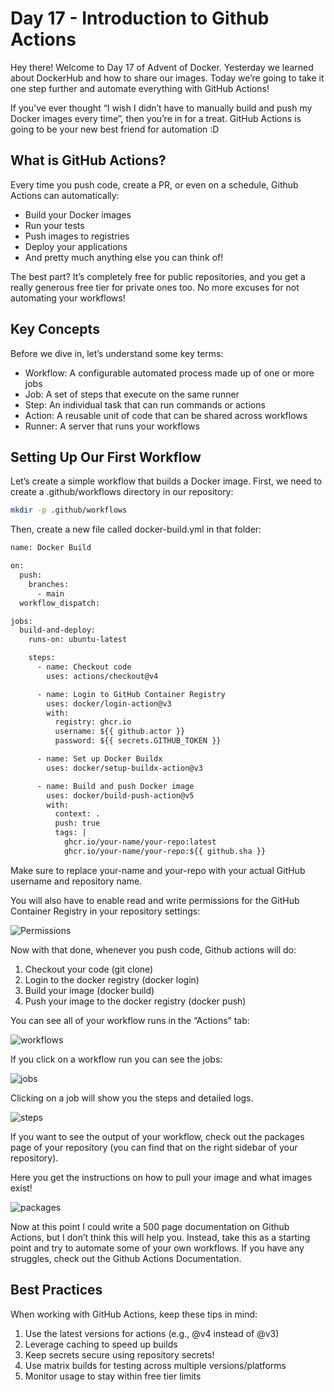 # Day 17 - Introduction to Github Actions

Hey there! Welcome to Day 17 of Advent of Docker. Yesterday we learned about DockerHub and how to share our images. Today we’re going to take it one step further and automate everything with GitHub Actions!

If you’ve ever thought “I wish I didn’t have to manually build and push my Docker images every time”, then you’re in for a treat. GitHub Actions is going to be your new best friend for automation :D

## What is GitHub Actions?

Every time you push code, create a PR, or even on a schedule, Github Actions can automatically:

- Build your Docker images
- Run your tests
- Push images to registries
- Deploy your applications
- And pretty much anything else you can think of!

The best part? It’s completely free for public repositories, and you get a really generous free tier for private ones too. No more excuses for not automating your workflows!

## Key Concepts

Before we dive in, let’s understand some key terms:

- Workflow: A configurable automated process made up of one or more jobs
- Job: A set of steps that execute on the same runner
- Step: An individual task that can run commands or actions
- Action: A reusable unit of code that can be shared across workflows
- Runner: A server that runs your workflows

## Setting Up Our First Workflow

Let’s create a simple workflow that builds a Docker image. First, we need to create a .github/workflows directory in our repository:

```bash
mkdir -p .github/workflows

```

Then, create a new file called docker-build.yml in that folder:

```Dockerfile
name: Docker Build

on:
  push:
    branches:
      - main
  workflow_dispatch:

jobs:
  build-and-deploy:
    runs-on: ubuntu-latest

    steps:
      - name: Checkout code
        uses: actions/checkout@v4

      - name: Login to GitHub Container Registry
        uses: docker/login-action@v3
        with:
          registry: ghcr.io
          username: ${{ github.actor }}
          password: ${{ secrets.GITHUB_TOKEN }}

      - name: Set up Docker Buildx
        uses: docker/setup-buildx-action@v3

      - name: Build and push Docker image
        uses: docker/build-push-action@v5
        with:
          context: .
          push: true
          tags: |
            ghcr.io/your-name/your-repo:latest
            ghcr.io/your-name/your-repo:${{ github.sha }}

```

Make sure to replace your-name and your-repo with your actual GitHub username and repository name.

You will also have to enable read and write permissions for the GitHub Container Registry in your repository settings:

![Permissions](https://adventofdocker.com/_astro/permissions.BykLA6xh_2nJ9pD.webp)

Now with that done, whenever you push code, Github actions will do:

1. Checkout your code (git clone)
2. Login to the docker registry (docker login)
3. Build your image (docker build)
4. Push your image to the docker registry (docker push)

You can see all of your workflow runs in the “Actions” tab:

![workflows](https://adventofdocker.com/_astro/workflows.B0mnZbnV_Z26L1ap.webp)

If you click on a workflow run you can see the jobs:

![jobs](https://adventofdocker.com/_astro/workflow.mgROGye7_Z26szf.webp)

Clicking on a job will show you the steps and detailed logs.

![steps](https://adventofdocker.com/_astro/job.FDNCLy2Q_EeiW6.webp)

If you want to see the output of your workflow, check out the packages page of your repository (you can find that on the right sidebar of your repository).

Here you get the instructions on how to pull your image and what images exist!

![packages](https://adventofdocker.com/_astro/packages.BK_UdsMo_Z1EqFTr.webp)

Now at this point I could write a 500 page documentation on Github Actions, but I don’t think this will help you. Instead, take this as a starting point and try to automate some of your own workflows. If you have any struggles, check out the Github Actions Documentation.

## Best Practices

When working with GitHub Actions, keep these tips in mind:

1. Use the latest versions for actions (e.g., @v4 instead of @v3)
2. Leverage caching to speed up builds
3. Keep secrets secure using repository secrets!
4. Use matrix builds for testing across multiple versions/platforms
5. Monitor usage to stay within free tier limits
